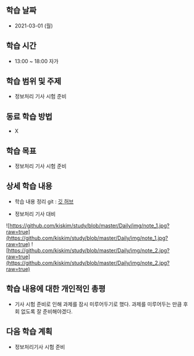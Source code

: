 학습 날짜
---
+ 2021-03-01 (월)

학습 시간
---
+ 13:00 ~ 18:00 자가

학습 범위 및 주제
---
+ 정보처리 기사 시험 준비

동료 학습 방법
---
+ X

학습 목표
---
+ 정보처리 기사 시험 준비

상세 학습 내용
---
+ 학습 내용 정리 git : [깃 허브](https://github.com/kiskim/study)   

+ 정보처리 기사 대비

![https://github.com/kiskim/study/blob/master/Daily/img/note_1.jpg?raw=true](https://github.com/kiskim/study/blob/master/Daily/img/note_1.jpg?raw=true)
![https://github.com/kiskim/study/blob/master/Daily/img/note_2.jpg?raw=true](https://github.com/kiskim/study/blob/master/Daily/img/note_2.jpg?raw=true)

학습 내용에 대한 개인적인 총평
---
+ 기사 시험 준비로 인해 과제를 잠시 미루어두기로 했다. 과제를 미루어두는 만큼 후회 없도록 잘 준비해야겠다.

다음 학습 계획
---
+ 정보처리기사 시험 준비